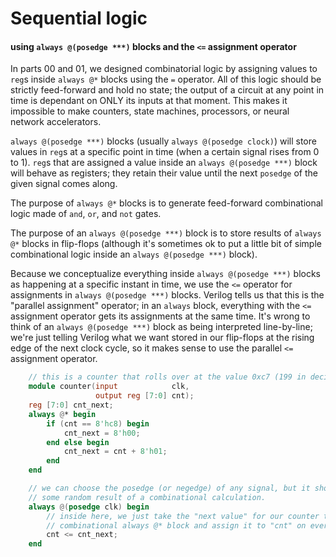 # Sequential logic

#### using `always @(posedge ***)` blocks and the `<=` assignment operator
In parts 00 and 01, we designed combinatorial logic by assigning values to `reg`s inside `always @*` blocks using the `=` operator. All of this logic should be strictly feed-forward and hold no state; the output of a circuit at any point in time is dependant on ONLY its inputs at that moment. This makes it impossible to make counters, state machines, processors, or neural network accelerators.

`always @(posedge ***)` blocks (usually `always @(posedge clock)`) will store values in `reg`s at a specific point in time (when a certain signal rises from 0 to 1). `reg`s that are assigned a value inside an `always @(posedge ***)` block will behave as registers; they retain their value until the next `posedge` of the given signal comes along.

The purpose of `always @*` blocks is to generate feed-forward combinational logic made of `and`, `or`, and `not` gates.

The purpose of an `always @(posedge ***)` block is to store results of `always @*` blocks in flip-flops (although it's sometimes ok to put a little bit of simple combinational logic inside an `always @(posedge ***)` block).

Because we conceptualize everything inside `always @(posedge ***)` blocks as happening at a specific instant in time, we use the `<=` operator for assignments in `always @(posedge ***)` blocks. Verilog tells us that this is the "parallel assignment" operator; in an `always` block, everything with the `<=` assignment operator gets its assignments at the same time. It's wrong to think of an `always @(posedge ***)` block as being interpreted line-by-line; we're just telling Verilog what we want stored in our flip-flops at the rising edge of the next clock cycle, so it makes sense to use the parallel `<=` assignment operator.

```Verilog
    // this is a counter that rolls over at the value 0xc7 (199 in decimal).
    module counter(input            clk,
                   output reg [7:0] cnt);
    reg [7:0] cnt_next;
    always @* begin
        if (cnt == 8'hc8) begin
            cnt_next = 8'h00;
        end else begin
            cnt_next = cnt + 8'h01;
        end
    end

    // we can choose the posedge (or negedge) of any signal, but it should be a clock signal, not
    // some random result of a combinational calculation.
    always @(posedge clk) begin
        // inside here, we just take the "next value" for our counter that we derived from our
        // combinational always @* block and assign it to "cnt" on every rising edge of "clock".
        cnt <= cnt_next;
    end
```